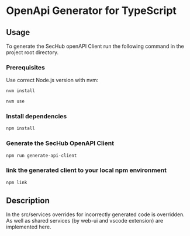 <!-- SPDX-License-Identifier: MIT --->
# OpenApi Generator for TypeScript

## Usage

To generate the SecHub openAPI Client run the following command in the project root directory.

### Prerequisites

Use correct Node.js version with nvm:

```bash
nvm install 
```

```bash
nvm use
```

### Install dependencies

```bash
npm install
```

### Generate the SecHub OpenAPI Client

```bash
npm run generate-api-client
 ```

### link the generated client to your local npm environment

```bash
npm link
```

## Description

In the src/services overrides for incorrectly generated code is overridden.
As well as shared services (by web-ui and vscode extension) are implemented here.